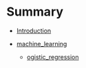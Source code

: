 # Summary

* [Introduction](README.md)

* [machine_learning](machine_learning/README.md)
    * [ogistic_regression](machine_learning/logistic_regression.md)